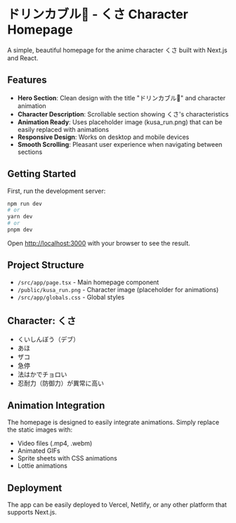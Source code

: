 # ドリンカブル🥬 - くさ Character Homepage

A simple, beautiful homepage for the anime character くさ built with Next.js and React.

## Features

- **Hero Section**: Clean design with the title "ドリンカブル🥬" and character animation
- **Character Description**: Scrollable section showing くさ's characteristics
- **Animation Ready**: Uses placeholder image (kusa_run.png) that can be easily replaced with animations
- **Responsive Design**: Works on desktop and mobile devices
- **Smooth Scrolling**: Pleasant user experience when navigating between sections

## Getting Started

First, run the development server:

```bash
npm run dev
# or
yarn dev
# or
pnpm dev
```

Open [http://localhost:3000](http://localhost:3000) with your browser to see the result.

## Project Structure

- `/src/app/page.tsx` - Main homepage component
- `/public/kusa_run.png` - Character image (placeholder for animations)
- `/src/app/globals.css` - Global styles

## Character: くさ

- くいしんぼう（デブ）
- あほ
- ザコ
- 急停
- 法はかでチョロい
- 忍耐力（防御力）が異常に高い

## Animation Integration

The homepage is designed to easily integrate animations. Simply replace the static images with:
- Video files (.mp4, .webm)
- Animated GIFs
- Sprite sheets with CSS animations
- Lottie animations

## Deployment

The app can be easily deployed to Vercel, Netlify, or any other platform that supports Next.js.
